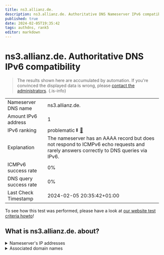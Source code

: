 ```yaml
---
title: ns3.allianz.de.
description: ns3.allianz.de. Authoritative DNS Nameserver IPv6 compatibility
published: true
date: 2024-02-05T19:35:42
tags: authdns, rank5
editor: markdown
---
```


# ns3.allianz.de. Authoritative DNS IPv6 compatibility

> The results shown here are accumulated by automation. If you're convinced the displayed data is wrong, please [contact the administrators](/howto/chat). 
{.is-info}




|   |   |
| - | - |
| Nameserver DNS name | ns3.allianz.de.
| Amount IPv6 address | 1
| IPv6 ranking | problematic :arrow_double_down: [🔗](/howto/ranking) |
| Explanation | The nameserver has an AAAA record but does not respond to ICMPv6 echo requests and rarely answers correctly to DNS queries via IPv6. |
| ICMPv6 success rate | 0%|
| DNS query success rate | 0% |
| Last Check Timestamp | 2024-02-05 20:35:42+01:00 |

To see how this test was performed, please have a look at [our website test criteria howto](/howto/testcriteria/authdns)!


## What is ns3.allianz.de. about?




<details>
<summary>Nameserver's IP addresses</summary>

2a01:6f8:2004:f0be::1:53

</details>



<details>
<summary>Associated domain names</summary>

www.allianz.de

</details>
